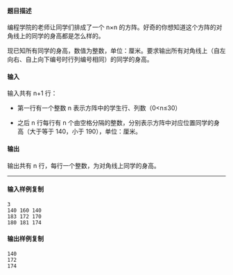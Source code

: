 #### 题目描述

编程学院的老师让同学们排成了一个 n×n 的方阵。好奇的你想知道这个方阵的对角线上的同学的身高都是怎么样的。

现已知所有同学的身高，数值为整数，单位：厘米。要求输出所有对角线上（自左向右、自上向下编号时行列编号相同）的同学的身高。  

#### 输入

输入共有 n+1 行：  

-   第一行有一个整数 n 表示方阵中的学生行、列数（0<n≤30）  
    
-   之后 n 行每行有 n 个由空格分隔的整数，分别表示方阵中对应位置同学的身高（大于等于 140，小于 190），单位：厘米。  
    

#### 输出

输出共有 n 行，每行一个整数，为对角线上同学的身高。  

___

#### 输入样例复制

```
3
140 160 140
183 172 170
180 181 174
```

#### 输出样例复制

```
140
172
174
```